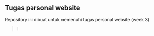 ## Tugas personal website

Repository ini dibuat untuk memenuhi tugas personal website (week 3)
> l
